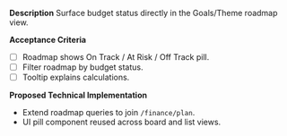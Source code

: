 **Description**
Surface budget status directly in the Goals/Theme roadmap view.

**Acceptance Criteria**
- [ ] Roadmap shows On Track / At Risk / Off Track pill.
- [ ] Filter roadmap by budget status.
- [ ] Tooltip explains calculations.

**Proposed Technical Implementation**
- Extend roadmap queries to join `/finance/plan`.
- UI pill component reused across board and list views.
